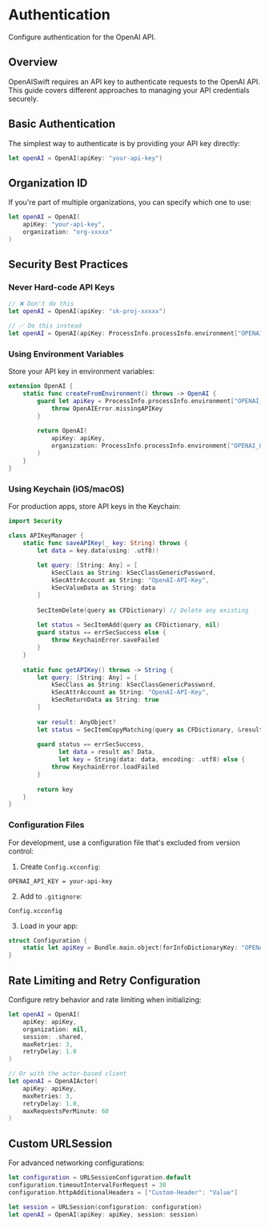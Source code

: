 # Authentication

Configure authentication for the OpenAI API.

## Overview

OpenAISwift requires an API key to authenticate requests to the OpenAI API. This guide covers different approaches to managing your API credentials securely.

## Basic Authentication

The simplest way to authenticate is by providing your API key directly:

```swift
let openAI = OpenAI(apiKey: "your-api-key")
```

## Organization ID

If you're part of multiple organizations, you can specify which one to use:

```swift
let openAI = OpenAI(
    apiKey: "your-api-key",
    organization: "org-xxxxx"
)
```

## Security Best Practices

### Never Hard-code API Keys

```swift
// ❌ Don't do this
let openAI = OpenAI(apiKey: "sk-proj-xxxxx")

// ✅ Do this instead
let openAI = OpenAI(apiKey: ProcessInfo.processInfo.environment["OPENAI_API_KEY"] ?? "")
```

### Using Environment Variables

Store your API key in environment variables:

```swift
extension OpenAI {
    static func createFromEnvironment() throws -> OpenAI {
        guard let apiKey = ProcessInfo.processInfo.environment["OPENAI_API_KEY"] else {
            throw OpenAIError.missingAPIKey
        }
        
        return OpenAI(
            apiKey: apiKey,
            organization: ProcessInfo.processInfo.environment["OPENAI_ORG_ID"]
        )
    }
}
```

### Using Keychain (iOS/macOS)

For production apps, store API keys in the Keychain:

```swift
import Security

class APIKeyManager {
    static func saveAPIKey(_ key: String) throws {
        let data = key.data(using: .utf8)!
        
        let query: [String: Any] = [
            kSecClass as String: kSecClassGenericPassword,
            kSecAttrAccount as String: "OpenAI-API-Key",
            kSecValueData as String: data
        ]
        
        SecItemDelete(query as CFDictionary) // Delete any existing
        
        let status = SecItemAdd(query as CFDictionary, nil)
        guard status == errSecSuccess else {
            throw KeychainError.saveFailed
        }
    }
    
    static func getAPIKey() throws -> String {
        let query: [String: Any] = [
            kSecClass as String: kSecClassGenericPassword,
            kSecAttrAccount as String: "OpenAI-API-Key",
            kSecReturnData as String: true
        ]
        
        var result: AnyObject?
        let status = SecItemCopyMatching(query as CFDictionary, &result)
        
        guard status == errSecSuccess,
              let data = result as? Data,
              let key = String(data: data, encoding: .utf8) else {
            throw KeychainError.loadFailed
        }
        
        return key
    }
}
```

### Configuration Files

For development, use a configuration file that's excluded from version control:

1. Create `Config.xcconfig`:
```
OPENAI_API_KEY = your-api-key
```

2. Add to `.gitignore`:
```
Config.xcconfig
```

3. Load in your app:
```swift
struct Configuration {
    static let apiKey = Bundle.main.object(forInfoDictionaryKey: "OPENAI_API_KEY") as? String ?? ""
}
```

## Rate Limiting and Retry Configuration

Configure retry behavior and rate limiting when initializing:

```swift
let openAI = OpenAI(
    apiKey: apiKey,
    organization: nil,
    session: .shared,
    maxRetries: 3,
    retryDelay: 1.0
)

// Or with the actor-based client
let openAI = OpenAIActor(
    apiKey: apiKey,
    maxRetries: 3,
    retryDelay: 1.0,
    maxRequestsPerMinute: 60
)
```

## Custom URLSession

For advanced networking configurations:

```swift
let configuration = URLSessionConfiguration.default
configuration.timeoutIntervalForRequest = 30
configuration.httpAdditionalHeaders = ["Custom-Header": "Value"]

let session = URLSession(configuration: configuration)
let openAI = OpenAI(apiKey: apiKey, session: session)
```